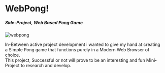 # WebPong!
##### Side-Project, Web Based Pong Game

![webpong](https://github.com/user-attachments/assets/fc03af85-536b-462a-a40b-786138507ce2)      


In-Between active project development i wanted to give my hand at creating a Simple Pong game that functions purely in a Modern Web Browser of choice.       
This project, Successful or not will prove to be an interesting and fun Mini-Project to research and develop.

